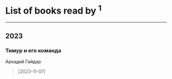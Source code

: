 # List of books read by [](https://plus.google.com/u/0/105803270930838059244/)<sup>1</sup>
---

## 2023

### Тимур и его команда
Аркадий Гайдар
> [2023-11-07] 



